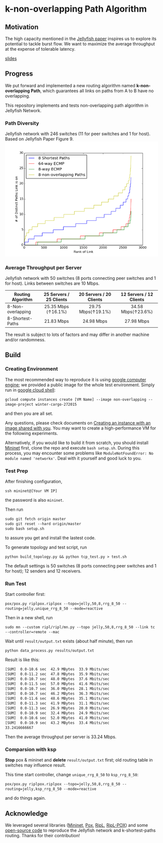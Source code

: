 # k-non-overlapping Path Algorithm 

## Motivation
The high capacity mentioned in the [Jellyfish paper](https://www.usenix.org/system/files/conference/nsdi12/nsdi12-final82.pdf) inspires us to explore its potential to tackle burst flow. We want to maximize the average throughput at the expense of tolerable latency.

[slides](https://docs.google.com/presentation/d/1iPXMhChZSoxUF0wdVdqB6OcjMytnGAiv8M9-n3hED6o/edit?usp=sharing)

## Progress

We put forward and implemented a new routing algorithm named **k-non-overlapping Path**, which guarantees all links on paths from A to B have no overlapping.

This repository implements and tests non-overlapping path algorithm in Jellyfish Network.

### Path Diversity

Jellyfish network with 246 switches (11 for peer switches and 1 for host). Based on Jellyfish Paper Figure 9.
![plot](./diversity.png)


### Average Throughput per Server

Jellyfish network with 50 switches
(8 ports connecting peer switches and 1 for host). Links between switches are 10 Mbps.

|      Routing Algorithm  | 25 Servers / 25 Clients | 20 Servers / 20 Clients | 12 Servers / 12 Clients |
| ------------- |:-------------:|:-------------:|:-------------:|
| 8-Non-overlapping |    25.35 Mbps (↑16.1%)| 29.75 Mbps(↑19.1%) |34.58 Mbps(↑23.6%) |
| 8-Shortest-Paths   |  21.83 Mbps | 24.98 Mbps | 27.98 Mbps |


The result is subject to lots of factors and may differ in another machine and/or randomness.

## Build

### Creating Environment

The most recommended way to reproduce it is using [google computer engine](https://cloud.google.com/compute); we provided a public image for the whole test environment. Simply run in [google cloud shell](https://cloud.google.com/shell):

```
gcloud compute instances create [VM Name] --image non-overlapping --image-project winter-cargo-272015
```

and then you are all set. 

Any questions, please check documents on [Creating an instance with an image shared with you](https://cloud.google.com/compute/docs/instances/create-start-instance#sharedimage). You may want to create a high-performance VM for the following experiments.

Alternatively, if you would like to build it from scratch, you should install [Mininet](https://github.com/mininet/mininet) first, clone the repo and execute `bash setup.sh`.
During this process, you may encounter some problems like `ModuleNotFoundError: No module named 'networkx'`. Deal with it yourself and good luck to you.

###  Test Prep
After finishing configuration, 
```
ssh mininet@[Your VM IP]
```
the password is also `mininet`.

Then run
```
sudo git fetch origin master
sudo git reset --hard origin/master
sudo bash setup.sh
```
to assure you get and install the lastest code.

To generate topology and test script, run 
```
python build_topology.py && python tcp_test.py > test.sh
```
The default settings is 50 switches (8 ports connecting peer switches and 1 for host); 12 senders and 12 receivers.

### Run Test

Start controller first:
```
pox/pox.py riplpox.riplpox --topo=jelly,50,8,rrg_8_50 --routing=jelly,unique_rrg_8_50 --mode=reactive
```
Then in a new shell, run
```
sudo mn --custom ripl/ripl/mn.py --topo jelly,50,8,rrg_8_50 --link tc --controller=remote --mac
```

Wait until `result/output.txt` exists (about half minute), then run
```
python data_process.py results/output.txt
```
Result is like this:

```
[SUM]  0.0-10.6 sec  42.9 MBytes  33.9 Mbits/sec
[SUM]  0.0-11.2 sec  47.8 MBytes  35.9 Mbits/sec
[SUM]  0.0-10.7 sec  48.0 MBytes  37.6 Mbits/sec
[SUM]  0.0-11.5 sec  57.0 MBytes  41.6 Mbits/sec
[SUM]  0.0-10.7 sec  36.0 MBytes  28.1 Mbits/sec
[SUM]  0.0-10.7 sec  46.2 MBytes  36.3 Mbits/sec
[SUM]  0.0-11.6 sec  48.6 MBytes  35.1 Mbits/sec
[SUM]  0.0-11.3 sec  41.9 MBytes  31.1 Mbits/sec
[SUM]  0.0-11.3 sec  26.9 MBytes  20.0 Mbits/sec
[SUM]  0.0-10.9 sec  32.4 MBytes  24.9 Mbits/sec
[SUM]  0.0-10.6 sec  52.0 MBytes  41.0 Mbits/sec
[SUM]  0.0-10.9 sec  43.2 MBytes  33.4 Mbits/sec
33.2416666667
```

Then the average throughput per server is 33.24 Mbps.

### Comparsion with ksp

**Stop** pox & mininet and **delete** `result/output.txt` first; old routing table in switches may influence result.

This time start controller, change `unique_rrg_8_50` to `ksp_rrg_8_50`:
```
pox/pox.py riplpox.riplpox --topo=jelly,50,8,rrg_8_50 --routing=jelly,ksp_rrg_8_50 --mode=reactive
```
and do things again.

## Acknowledge

We leveraged several libraries ([Mininet](https://github.com/mininet/mininet), [Pox](https://github.com/noxrepo/pox), [RipL](https://github.com/brandonheller/ripl), [RipL-POX](https://github.com/brandonheller/riplpox)) and some [open-source code](https://github.com/lechengfan/cs244-assignment2) to reproduce the Jellyfish network and k-shortest-paths routing. Thanks for their contribution!

